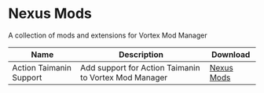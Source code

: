 # Nexus Mods
A collection of mods and extensions for Vortex Mod Manager


| Name | Description | Download |
| --- | --- | --- |
| Action Taimanin Support | Add support for Action Taimanin to Vortex Mod Manager | [Nexus Mods][546] |

[546]: https://www.nexusmods.com/site/mods/546

